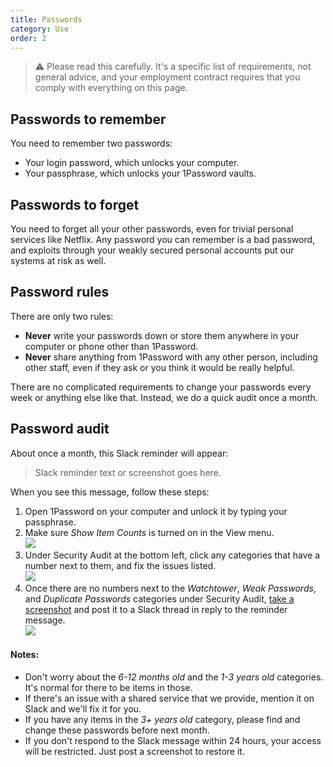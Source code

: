 ```yaml
---
title: Passwords
category: Use
order: 2
---
```

> ⚠️ Please read this carefully. It's a specific list of requirements, not general advice, and your employment contract requires that you comply with everything on this page.

## Passwords to remember
You need to remember two passwords:

* Your login password, which unlocks your computer.
* Your passphrase, which unlocks your 1Password vaults.

## Passwords to forget
You need to forget all your other passwords, even for trivial personal services like Netflix. Any password you can remember is a bad password, and exploits through your weakly secured personal accounts put our systems at risk as well.

## Password rules
There are only two rules:

* **Never** write your passwords down or store them anywhere in your computer or phone other than 1Password.
* **Never** share anything from 1Password with any other person, including other staff, even if they ask or you think it would be really helpful.

There are no complicated requirements to change your passwords every week or anything else like that. Instead, we do a quick audit once a month.

## Password audit
About once a month, this Slack reminder will appear:

> Slack reminder text or screenshot goes here.

When you see this message, follow these steps:

1. Open 1Password on your computer and unlock it by typing your passphrase.
2. Make sure *Show Item Counts* is turned on in the View menu.  
![](//placehold.it/800x600)
3. Under Security Audit at the bottom left, click any categories that have a number next to them, and fix the issues listed.  
![](//placehold.it/800x600)
4. Once there are no numbers next to the *Watchtower*, *Weak Passwords*, and *Duplicate Passwords* categories under Security Audit, [take a screenshot]() and post it to a Slack thread in reply to the reminder message.  
![](//placehold.it/800x600)

#### Notes:

* Don't worry about the *6-12 months old* and the *1-3 years old* categories. It's normal for there to be items in those.
* If there's an issue with a shared service that we provide, mention it on Slack and we'll fix it for you.
* If you have any items in the *3+ years old* category, please find and change these passwords before next month.
* If you don't respond to the Slack message within 24 hours, your access will be restricted. Just post a screenshot to restore it.